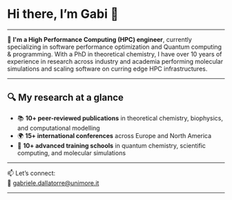 # Hi there, I’m **Gabi** 👋  

---

🧠 **I'm a High Performance Computing (HPC) engineer**, currently specializing in software performance optimization and Quantum computing & programming. With a PhD in theoretical chemistry, I have over 10 years of experience in research across industry and academia performing molecular simulations and scaling software on curring edge HPC infrastructures. 

---

## 🔍 My research at a glance

- 📚 **10+ peer-reviewed publications** in theoretical chemistry, biophysics, and computational modelling  
- 🌍 **15+ international conferences** across Europe and North America  
- 🧪 **10+ advanced training schools** in quantum chemistry, scientific computing, and molecular simulations  

---

📫 Let’s connect:  
📧 gabriele.dallatorre@unimore.it  

---






<!--
**gdallatorre-hpc/gdallatorre-hpc** is a ✨ _special_ ✨ repository because its `README.md` (this file) appears on your GitHub profile.

Here are some ideas to get you started:

- 🔭 I’m currently working on ...
- 🌱 I’m currently learning ...
- 👯 I’m looking to collaborate on ...
- 🤔 I’m looking for help with ...
- 💬 Ask me about ...
- 📫 How to reach me: ...
- 😄 Pronouns: ...
- ⚡ Fun fact: ...
-->
